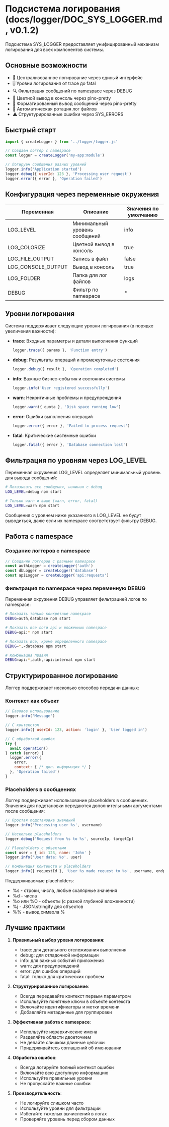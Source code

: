 # Подсистема логирования (docs/logger/DOC_SYS_LOGGER.md, v0.1.2)

Подсистема SYS_LOGGER предоставляет унифицированный механизм логирования для всех компонентов системы. 

## Основные возможности

- 📝 Централизованное логирование через единый интерфейс
- 🎚️ Уровни логирования от trace до fatal
- 🔍 Фильтрация сообщений по namespace через DEBUG
- 🎨 Цветной вывод в консоль через pino-pretty 
- 📐 Форматированный вывод сообщений через pino-pretty
- 🔄 Автоматическая ротация лог файлов
- ⚠️ Структурированные ошибки через SYS_ERRORS

## Быстрый старт

```javascript
import { createLogger } from '../logger/logger.js'

// Создаем логгер с namespace
const logger = createLogger('my-app:module')

// Логируем сообщения разных уровней
logger.info('Application started')
logger.debug({ userId: 123 }, 'Processing user request')
logger.error({ error }, 'Operation failed')
```

## Конфигурация через переменные окружения

| Переменная | Описание | Значения по умолчанию |
|------------|----------|----------------------|
| LOG_LEVEL | Минимальный уровень сообщений | info |
| LOG_COLORIZE | Цветной вывод в консоль | true |
| LOG_FILE_OUTPUT | Запись в файл | false |
| LOG_CONSOLE_OUTPUT | Вывод в консоль | true |
| LOG_FOLDER | Папка для лог файлов | logs |
| DEBUG | Фильтр по namespace | * |

## Уровни логирования

Система поддерживает следующие уровни логирования (в порядке увеличения важности):

- **trace**: Входные параметры и детали выполнения функций
  ```javascript
  logger.trace({ params }, 'Function entry')
  ```

- **debug**: Результаты операций и промежуточные состояния
  ```javascript
  logger.debug({ result }, 'Operation completed')
  ```

- **info**: Важные бизнес-события и состояния системы
  ```javascript
  logger.info('User registered successfully')
  ```

- **warn**: Некритичные проблемы и предупреждения
  ```javascript
  logger.warn({ quota }, 'Disk space running low')
  ```

- **error**: Ошибки выполнения операций
  ```javascript
  logger.error({ error }, 'Failed to process request')
  ```

- **fatal**: Критические системные ошибки
  ```javascript
  logger.fatal({ error }, 'Database connection lost')
  ```

## Фильтрация по уровням через LOG_LEVEL

Переменная окружения LOG_LEVEL определяет минимальный уровень для вывода сообщений:

```bash
# Показывать все сообщения, начиная с debug
LOG_LEVEL=debug npm start

# Только warn и выше (warn, error, fatal)
LOG_LEVEL=warn npm start
```

Сообщения с уровнем ниже указанного в LOG_LEVEL не будут выводиться, даже если их namespace соответствует фильтру DEBUG.

## Работа с namespace 

### Создание логгеров с namespace

```javascript
// Создание логгеров с разными namespace
const authLogger = createLogger('auth')
const dbLogger = createLogger('database')
const apiLogger = createLogger('api:requests')
```

### Фильтрация по namespace через переменную DEBUG

Переменная окружения DEBUG управляет фильтрацией логов по namespace:

```bash
# Показать только конкретные namespace
DEBUG=auth,database npm start

# Показать все логи api и вложенных namespace
DEBUG=api:* npm start

# Показать все, кроме определенного namespace
DEBUG=*,-database npm start

# Комбинация правил
DEBUG=api:*,auth,-api:internal npm start
```

## Структурированное логирование

Логгер поддерживает несколько способов передачи данных:

### Контекст как объект

```javascript
// Базовое использование
logger.info('Message')

// С контекстом
logger.info({ userId: 123, action: 'login' }, 'User logged in')

// С обработкой ошибок
try {
  await operation()
} catch (error) {
  logger.error({ 
    error,
    context: { /* доп. информация */ }
  }, 'Operation failed')
}
```

### Placeholders в сообщениях

Логгер поддерживает использование placeholders в сообщениях. Значения для подстановки передаются дополнительными аргументами после сообщения:

```javascript
// Простая подстановка значений
logger.info('Processing user %s', username)

// Несколько placeholders
logger.debug('Request from %s to %s', sourceIp, targetIp)

// Placeholders с объектами
const user = { id: 123, name: 'John' }
logger.info('User data: %o', user)

// Комбинация контекста и placeholders 
logger.info({ requestId }, 'User %s made request to %s', username, endpoint)
```

Поддерживаемые placeholders:
- %s - строки, числа, любые скалярные значения
- %d - числа
- %o или %O - объекты (с разной глубиной вложенности)
- %j - JSON.stringify для объектов
- %% - вывод символа %

## Лучшие практики

1. **Правильный выбор уровня логирования**:
   - trace: для детального отслеживания выполнения
   - debug: для отладочной информации
   - info: для важных событий приложения
   - warn: для предупреждений
   - error: для ошибок операций
   - fatal: только для критических проблем

2. **Структурированное логирование**:
   - Всегда передавайте контекст первым параметром
   - Используйте понятные ключи в объекте контекста
   - Включайте идентификаторы и метки времени
   - Добавляйте метаданные для группировки

3. **Эффективная работа с namespace**:
   - Используйте иерархические имена
   - Разделяйте области двоеточием
   - Не делайте слишком длинные цепочки
   - Придерживайтесь соглашений об именовании

4. **Обработка ошибок**:
   - Всегда логируйте полный контекст ошибки
   - Включайте всю доступную информацию
   - Используйте правильные уровни
   - Не пропускайте важные ошибки

5. **Производительность**:
   - Не логируйте слишком часто
   - Используйте уровни для фильтрации
   - Избегайте тяжелых вычислений в логах
   - Проверяйте уровень перед сбором данных
